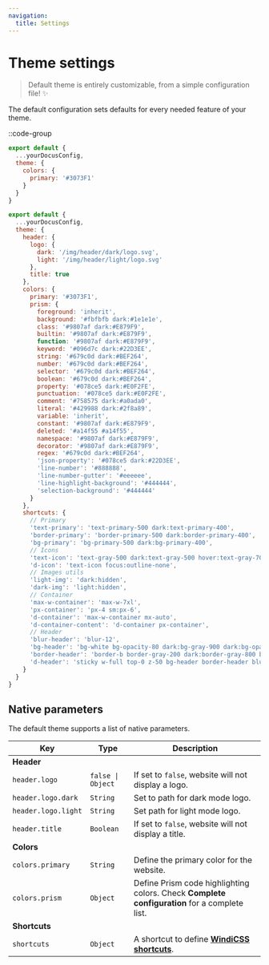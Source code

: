 ```yaml
---
navigation:
  title: Settings
---
```


# Theme settings

> Default theme is entirely customizable, from a simple configuration file! ✨

The default configuration sets defaults for every needed feature of your theme.

::code-group

```javascript [Minimal configuration]
export default {
  ...yourDocusConfig,
  theme: {
    colors: {
      primary: '#3073F1'
    }
  }
}
```

```javascript [Complete configuration]
export default {
  ...yourDocusConfig,
  theme: {
    header: {
      logo: {
        dark: '/img/header/dark/logo.svg',
        light: '/img/header/light/logo.svg'
      },
      title: true
    },
    colors: {
      primary: '#3073F1',
      prism: {
        foreground: 'inherit',
        background: '#fbfbfb dark:#1e1e1e',
        class: '#9807af dark:#E879F9',
        builtin: '#9807af dark:#E879F9',
        function: '#9807af dark:#E879F9',
        keyword: '#096d7c dark:#22D3EE',
        string: '#679c0d dark:#BEF264',
        number: '#679c0d dark:#BEF264',
        selector: '#679c0d dark:#BEF264',
        boolean: '#679c0d dark:#BEF264',
        property: '#078ce5 dark:#E0F2FE',
        punctuation: '#078ce5 dark:#E0F2FE',
        comment: '#758575 dark:#a0ada0',
        literal: '#429988 dark:#2f8a89',
        variable: 'inherit',
        constant: '#9807af dark:#E879F9',
        deleted: '#a14f55 #a14f55',
        namespace: '#9807af dark:#E879F9',
        decorator: '#9807af dark:#E879F9',
        regex: '#679c0d dark:#BEF264',
        'json-property': '#078ce5 dark:#22D3EE',
        'line-number': '#888888',
        'line-number-gutter': '#eeeeee',
        'line-highlight-background': '#444444',
        'selection-background': '#444444'
      }
    },
    shortcuts: {
      // Primary
      'text-primary': 'text-primary-500 dark:text-primary-400',
      'border-primary': 'border-primary-500 dark:border-primary-400',
      'bg-primary': 'bg-primary-500 dark:bg-primary-400',
      // Icons
      'text-icon': 'text-gray-500 dark:text-gray-500 hover:text-gray-700 dark:hover:text-gray-400',
      'd-icon': 'text-icon focus:outline-none',
      // Images utils
      'light-img': 'dark:hidden',
      'dark-img': 'light:hidden',
      // Container
      'max-w-container': 'max-w-7xl',
      'px-container': 'px-4 sm:px-6',
      'd-container': 'max-w-container mx-auto',
      'd-container-content': 'd-container px-container',
      // Header
      'blur-header': 'blur-12',
      'bg-header': 'bg-white bg-opacity-80 dark:bg-gray-900 dark:bg-opacity-80',
      'border-header': 'border-b border-gray-200 dark:border-gray-800 border-opacity-50',
      'd-header': 'sticky w-full top-0 z-50 bg-header border-header blur-header h-header'
    }
  }
}
```

## Native parameters

The default theme supports a list of native parameters.

| Key | Type | Description |
|---------|--------| -----|
| **Header** | | |
| `header.logo` | `false \| Object` | If set to `false`, website will not display a logo. |
| `header.logo.dark` | `String` | Set to path for dark mode logo. |
| `header.logo.light` | `String` | Set path for light mode logo. |
| `header.title` | `Boolean` | If set to `false`, website will not display a title. |
| **Colors** | | |
| `colors.primary` | `String` | Define the primary color for the website. |
| `colors.prism` | `Object` | Define Prism code highlighting colors. Check **Complete configuration** for a complete list. |
| **Shortcuts** | | |
| `shortcuts` | `Object` | A shortcut to define [**WindiCSS shortcuts**](https://windicss.org/features/shortcuts.html). |
